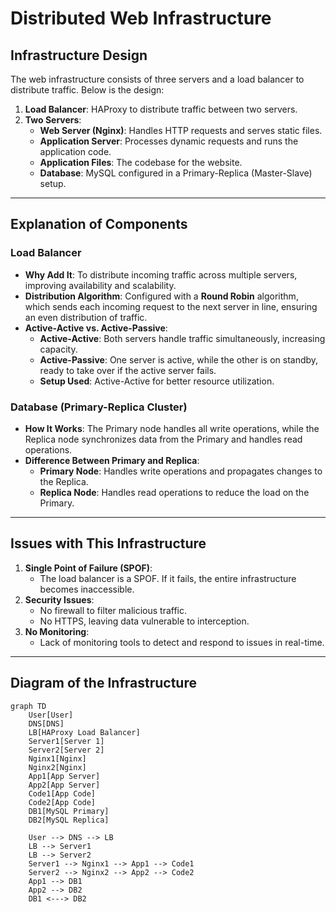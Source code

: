# Distributed Web Infrastructure

## Infrastructure Design
The web infrastructure consists of three servers and a load balancer to distribute traffic. Below is the design:

1. **Load Balancer**: HAProxy to distribute traffic between two servers.
2. **Two Servers**:
   - **Web Server (Nginx)**: Handles HTTP requests and serves static files.
   - **Application Server**: Processes dynamic requests and runs the application code.
   - **Application Files**: The codebase for the website.
   - **Database**: MySQL configured in a Primary-Replica (Master-Slave) setup.

---

## Explanation of Components

### Load Balancer
- **Why Add It**: To distribute incoming traffic across multiple servers, improving availability and scalability.
- **Distribution Algorithm**: Configured with a **Round Robin** algorithm, which sends each incoming request to the next server in line, ensuring an even distribution of traffic.
- **Active-Active vs. Active-Passive**:
  - **Active-Active**: Both servers handle traffic simultaneously, increasing capacity.
  - **Active-Passive**: One server is active, while the other is on standby, ready to take over if the active server fails.
  - **Setup Used**: Active-Active for better resource utilization.

### Database (Primary-Replica Cluster)
- **How It Works**: The Primary node handles all write operations, while the Replica node synchronizes data from the Primary and handles read operations.
- **Difference Between Primary and Replica**:
  - **Primary Node**: Handles write operations and propagates changes to the Replica.
  - **Replica Node**: Handles read operations to reduce the load on the Primary.

---

## Issues with This Infrastructure

1. **Single Point of Failure (SPOF)**:
   - The load balancer is a SPOF. If it fails, the entire infrastructure becomes inaccessible.
2. **Security Issues**:
   - No firewall to filter malicious traffic.
   - No HTTPS, leaving data vulnerable to interception.
3. **No Monitoring**:
   - Lack of monitoring tools to detect and respond to issues in real-time.

---

## Diagram of the Infrastructure
```mermaid
graph TD
    User[User]
    DNS[DNS]
    LB[HAProxy Load Balancer]
    Server1[Server 1]
    Server2[Server 2]
    Nginx1[Nginx]
    Nginx2[Nginx]
    App1[App Server]
    App2[App Server]
    Code1[App Code]
    Code2[App Code]
    DB1[MySQL Primary]
    DB2[MySQL Replica]

    User --> DNS --> LB
    LB --> Server1
    LB --> Server2
    Server1 --> Nginx1 --> App1 --> Code1
    Server2 --> Nginx2 --> App2 --> Code2
    App1 --> DB1
    App2 --> DB2
    DB1 <---> DB2
```
